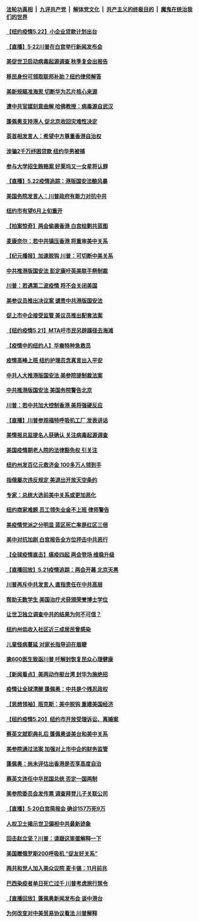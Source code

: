 

####  [法轮功真相](../../../../basic/blob/master/README.md?t=05230231) &nbsp;|&nbsp; [九评共产党](../../../../9ping.md/blob/master/README.md?t=05230231) &nbsp;|&nbsp; [解体党文化](../../../../jtdwh.md/blob/master/README.md?t=05230231)  &nbsp;|&nbsp; [共产主义的终极目的](../../../../gczydzjmd.md/blob/master/README.md?t=05230231) &nbsp;|&nbsp; [魔鬼在统治我们的世界](../../../../mgztzwmdsj.md/blob/master/README.md?t=05230231) 

#### [【纽约疫情5.22】小企业贷款计划出台](../pages/nsc412/n12129073.md?t=05230231) 

#### [【直播】5·22川普在白宫举行新闻发布会](../pages/nsc412/n12129953.md?t=05230231) 

#### [美促世卫启动病毒起源调查 秋季复会出报告](../pages/nsc412/n12129843.md?t=05230231) 

#### [移民身份可领取联邦补助？纽约律师解答](../pages/nsc412/n12128239.md?t=05230231) 

#### [美新规瞄准海思 切断华为芯片核心来源](../pages/nsc412/n12129504.md?t=05230231) 

#### [遭中共官媒刻意曲解 哈佛教授：病毒源自武汉](../pages/nsc412/n12129617.md?t=05230231) 

#### [蓬佩奥支持港人 促北京收回灾难性决定](../pages/nsc412/n12129520.md?t=05230231) 

#### [英首相发言人：希望中方尊重香港自治权](../pages/nsc412/n12129515.md?t=05230231) 

#### [涉骗2千万纾困贷款 纽约华男被捕](../pages/nsc412/n12128303.md?t=05230231) 

#### [参与大学招生贿赂案 好莱坞又一女星将认罪](../pages/nsc412/n12129154.md?t=05230231) 

#### [【直播】5.22疫情追踪：港版国安法酿风暴](../pages/nsc412/n12129151.md?t=05230231) 

#### [美国务院发言人：川普政府有能力对抗中共](../pages/nsc412/n12129158.md?t=05230231) 

#### [纽约市有望6月上旬重开](../pages/nsc412/n12128263.md?t=05230231) 

#### [【拍案惊奇】两会偷袭香港 白宫绘剿共蓝图](../pages/nsc412/n12127939.md?t=05230231) 

#### [麦康奈尔：若中共镇压香港 将重审美中关系](../pages/nsc412/n12127954.md?t=05230231) 

#### [【纪元播报】加速脱钩 川普：可切断中美关系](../pages/nsc412/n12127880.md?t=05230231) 

#### [中共推港版国安法 彭定康吁英美联手祭制裁](../pages/nsc412/n12127603.md?t=05230231) 

#### [川普：若遇第二波疫情 将不会关闭美国](../pages/nsc412/n12127818.md?t=05230231) 

#### [美参议员推出决议案 谴责中共港版国安法](../pages/nsc412/n12127718.md?t=05230231) 

#### [促上市中企接受监管 美议员推出配套法案](../pages/nsc412/n12127711.md?t=05230231) 

#### [【纽约疫情5.21】MTA吁市民另辟蹊径去海滩](../pages/nsc412/n12126294.md?t=05230231) 

#### [【疫情中的纽约人】华裔特种急救员](../pages/nsc412/n12127503.md?t=05230231) 

#### [疫情高峰上班 纽约护理员念真言出入平安](../pages/nsc412/n12127280.md?t=05230231) 

#### [中共人大推港版国安法 美参院提制裁法案](../pages/nsc412/n12127582.md?t=05230231) 

#### [中共推港版国安法 美国务院警告北京](../pages/nsc412/n12127573.md?t=05230231) 

#### [川普：若中共加大控制香港 美将强硬反应](../pages/nsc412/n12127483.md?t=05230231) 

#### [【直播】川普参观福特呼吸机工厂 发表讲话](../pages/nsc412/n12127240.md?t=05230231) 

#### [美情报总监提名人获确认 关注病毒起源调查](../pages/nsc412/n12127310.md?t=05230231) 

#### [美国疫情期老人院的法律豁免权 引关注](../pages/nsc412/n12125452.md?t=05230231) 

#### [纽约州发百亿元救济金 100多万人领到手](../pages/nsc412/n12125471.md?t=05230231) 

#### [指俄屡次违反规定 美退出开放天空条约](../pages/nsc412/n12126869.md?t=05230231) 

#### [专家：总统大选前美中关系或更加恶化](../pages/nsc412/n12127069.md?t=05230231) 

#### [纽约商家难题 员工领失业金不上班 律师警告](../pages/nsc412/n12125468.md?t=05230231) 

#### [美疫情党派之分明显 蓝区死亡率是红区三倍](../pages/nsc412/n12126736.md?t=05230231) 

#### [美中对抗加剧 白宫报告全方位抨击中共恶行](../pages/nsc412/n12126583.md?t=05230231) 

#### [【全球疫情直击】瘟疫四起 两会登场 维稳升级](../pages/nsc412/n12126441.md?t=05230231) 

#### [【直播回放】5.21疫情追踪：两会开幕 北京天黑](../pages/nsc412/n12126358.md?t=05230231) 

#### [川普再斥中共发言人 直指责任在中共高层](../pages/nsc412/n12126172.md?t=05230231) 

#### [帮助无数学生 美国治疗犬获颁荣誉博士学位](../pages/nsc412/n12125794.md?t=05230231) 

#### [让世卫独立调查中共的结果为何不可信？](../pages/nsc412/n12122662.md?t=05230231) 

#### [纽约州低收入社区近三成居民曾感染](../pages/nsc412/n12125465.md?t=05230231) 

#### [儿童怪病蔓延 对家长指导迫在眉睫](../pages/nsc412/n12125482.md?t=05230231) 

#### [逾600医生致函川普 吁解封恢复民众心理健康](../pages/nsc412/n12125260.md?t=05230231) 

#### [【新闻看点】美两动作挺台湾 封华为施绝招](../pages/nsc412/n12124690.md?t=05230231) 

#### [疫情让全球清醒 蓬佩奥：中共是个残忍政权](../pages/nsc412/n12124821.md?t=05230231) 

#### [【思想领袖】班克斯：美中脱钩 重建美国经济](../pages/nsc412/n12011541.md?t=05230231) 

#### [【纽约疫情5.20】纽约市开放受理诉讼、离婚案](../pages/nsc412/n12123504.md?t=05230231) 

#### [蔡英文就职典礼后 蓬佩奥谈美台和美中关系](../pages/nsc412/n12124875.md?t=05230231) 

#### [美参院通过法案 加强对上市中企的财务监管](../pages/nsc412/n12124538.md?t=05230231) 

#### [蓬佩奥：尚未评估出香港是否享高度自治](../pages/nsc412/n12124854.md?t=05230231) 

#### [蔡英文连任中华民国总统 否定一国两制](../pages/nsc412/n12124793.md?t=05230231) 

#### [美参院委员会发传票 调查拜登儿子关联公司](../pages/nsc412/n12124714.md?t=05230231) 

#### [【直播】5·20白宫简报会 确诊157万死9万](../pages/nsc412/n12124510.md?t=05230231) 

#### [人权卫士揭示世卫偏袒中共最新迹象](../pages/nsc412/n12124436.md?t=05230231) 

#### [回击赵立坚？川普：请跟这笨蛋解释一下](../pages/nsc412/n12124357.md?t=05230231) 

#### [美国赠俄罗斯200呼吸机 “促友好关系”](../pages/nsc412/n12124107.md?t=05230231) 

#### [两共和党人加入美众议院 麦卡锡：11月前兆](../pages/nsc412/n12124117.md?t=05230231) 

#### [巴西染疫者单日死亡过千 川普考虑旅行禁令](../pages/nsc412/n12124109.md?t=05230231) 

#### [【直播回放】蓬佩奥新闻发布会 谈中港台](../pages/nsc412/n12123938.md?t=05230231) 

#### [为何改变对中美贸易协议看法 川普解释](../pages/nsc412/n12123607.md?t=05230231) 

